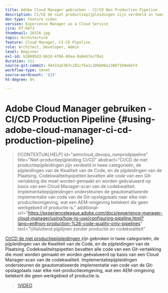 ```yaml
---
title: Adobe Cloud Manager gebruiken - CI/CD Non Production Pipeline
description: CI/CD de niet productiepijpleidingen zijn verdeeld in twee categorieën, de pijpleidingen van de Kwaliteit van de Code, en de pijpleidingen van de Plaatsing. Codekwaliteitspipetten bevatten alle code van een Git-vertakking die moet worden gemaakt en worden geëvalueerd op basis van een Cloud Manager-scan van de codekwaliteit. Implementatiepijpleidingen ondersteunen de geautomatiseerde implementatie van code van de Git-opslagplaats naar elke niet-productieomgeving, wat een AEM-omgeving betekent die geen werkgebied of productie is.
doc-type: feature video
version: Experience Manager as a Cloud Service
jira: KT-6873
thumbnail: 26316.jpg
topic: Architecture
feature: Cloud Manager, CI-CD Pipeline
role: Architect, Developer, Admin
level: Beginner
exl-id: b28805d3-bb2d-4f66-8daa-9a8eb7ecf0a1
duration: 211
source-git-commit: 48433a5367c281cf5a1c106b08a1306f1b0e8ef4
workflow-type: tm+mt
source-wordcount: '213'
ht-degree: 0%

---
```


# Adobe Cloud Manager gebruiken - CI/CD Production Pipeline {#using-adobe-cloud-manager-ci-cd-production-pipeline}

>[!CONTEXTUALHELP]
>id="aemcloud_devops_nonprodpipeline"
>title="Niet-productiepijpleiding CI/CD"
>abstract="CI/CD de niet productiepijpleidingen zijn verdeeld in twee categorieën, de pijpleidingen van de Kwaliteit van de Code, en de pijpleidingen van de Plaatsing. Codekwaliteitspipetten bevatten alle code van een Git-vertakking die moet worden gemaakt en worden geëvalueerd op basis van een Cloud Manager-scan van de codekwaliteit. Implementatiepijpleidingen ondersteunen de geautomatiseerde implementatie van code van de Git-opslagplaats naar elke niet-productieomgeving, wat een AEM-omgeving betekent die geen werkgebied of productie is."
>additional-url="https://experienceleague.adobe.com/docs/experience-manager-cloud-manager/using/how-to-use/configuring-pipeline.html?lang=en#non-production-%26-code-quality-only-pipelines" text="Uitsluitend pijplijnen zonder productie en codekwaliteit"

[ CI/CD de niet productiepijpleidingen ](https://experienceleague.adobe.com/docs/experience-manager-cloud-manager/using/how-to-use/configuring-pipeline.html?lang=en#non-production-%26-code-quality-only-pipelines) zijn gebroken in twee categorieën, de pijpleidingen van de Kwaliteit van de Code, en de pijpleidingen van de Plaatsing. Codekwaliteitspipetten bevatten alle code van een Git-vertakking die moet worden gemaakt en worden geëvalueerd op basis van een Cloud Manager-scan van de codekwaliteit. Implementatiepijpleidingen ondersteunen de geautomatiseerde implementatie van code van de Git-opslagplaats naar elke niet-productieomgeving, wat een AEM-omgeving betekent die geen werkgebied of productie is.

>[!VIDEO](https://video.tv.adobe.com/v/26316?quality=12&learn=on)
